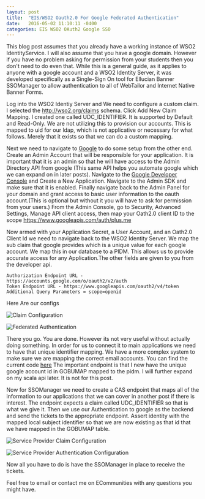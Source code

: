 ```yaml
---
layout: post
title:  "EIS/WSO2 Oauth2.0 For Google Federated Authentication"
date:   2016-05-02 11:10:11 -0400
categories: EIS WSO2 OAuth2 Google SSO 
---
```


This blog post assumes that you already have a working instance of WSO2 IdentityService. I will also assume that you have a google domain. However if you have no problem asking for permission from your students then you don't need to do even that. While this is a general guide, as it applies to anyone with a google account and a WSO2 Identity Server, it was developed specifically as a Single-Sign On tool for Ellucian Banner SSOManager to allow authentication to all of WebTailor and Internet Native Banner Forms.

Log into the WSO2 Identiy Server and We need to configure a custom claim. I selected the http://wso2.org/claims schema. Click Add New Claim Mapping. I created one called UDC_IDENTIFIER. It is supported by Default and Read-Only. We are not utilizing this to provision our accounts. This is mapped to uid for our ldap, which is not applicative or necessary for what follows. Merely that it exists so that we can do a custom mapping.

Next we need to navigate to [Google](https://admin.googe.com) to do some setup from the other end. Create an Admin Account that will be responsible for your application. It is important that it is an admin so that he will have access to the Admin Directory API from google (This same API helps you automate google which we can expand on in later posts). Navigate to the [Google Developer Console](https://console.developers.google.com) and Create a New Application. Navigate to the Admin SDK and make sure that it is enabled. Finally navigate back to the Admin Panel for your domain and grant access to basic user information to the oauth account.(This is optional but without it you will have to ask for permission from your users.) From the Admin Console, go to Security, Advanced Settings, Manage API client access, then map your Oath2.0 client ID to the scope https://www.googleapis.com/auth/plus.me

Now armed with your Application Secret, a User Account, and an Oath2.0 Client Id we need to navigate back to the WSO2 Identity Server. We map the sub claim that google provides which is a unique value for each google account. We map this in our database to a PIDM. This allows us to provide accurate access for any Application.The other fields are given to you from the developer api.

```
Authorization Endpoint URL - https://accounts.google.com/o/oauth2/v2/auth
Token Endpoint URL - https://www.googleapis.com/oauth2/v4/token
Additional Query Parameters = scope=openid

```
Here Are our configs

![Claim Configuration](http://ChristopherDavenport.github.io/images/posts/2016-05/WSO2IdentityProviderClaimConfiguration.png)

![Federated Authentication](http://ChristopherDavenport.github.io/images/posts/2016-05/WSO2FederatedAuthenticatorConfig.png)

There you go. You are done. However its not very useful without actually doing something. In order for us to connect it to main applications we need to have that unique identifier mapping. We have a more complex system to make sure we are mapping the correct email accounts. You can find the current code [here](https://github.com/ChristopherDavenport/Eckerd-Jobs/blob/master/src/main/scala/scripts/GoogleUpdateGobumap.scala) The important endpoint is that I new have the unique google account id in GOBUMAP mapped to the pidm. I will further expand on my scala api later. It is not for this post. 

Now for SSOManager we need to create a CAS endpoint that maps all of the information to our applications that we can cover in another post if there is interest. The endpoint expects a claim called UDC_IDENTIFIER so that is what we give it. Then we use our Authentication to google as the backend and send the tickets to the appropriate endpoint. Assert identity with the mapped local subject identifier so that we are now existing as that id that we have mapped in the GOBUMAP table.

![Service Provider Claim Configuration](http://ChristopherDavenport.github.io/images/posts/2016-05/ServiceProviderClaimConfiguration.png)

![Service Provider Authentication Configuration](http://ChristopherDavenport.github.io/images/posts/2016-05/ServiceProviderAuthenticationConfiguration.png)

Now all you have to do is have the SSOManager in place to receive the tickets.

Feel free to email or contact me on ECommunities with any questions you might have.
